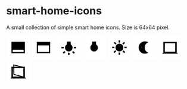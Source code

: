 # smart-home-icons

A small collection of simple smart home icons. Size is 64x64 pixel.

![](blind-closed.png "blind-closed.png")
![](blind-open.png "blind-open.png")
![](bulb-on.png "bulb-on.png")
![](bulb-off.png "bulb-off.png")
![](day-sun.png "day-sun.png")
![](day-moon.png "day-moon.png")
![](window-closed.png "window-closed.png")
![](window-open.png "window-open.png")
